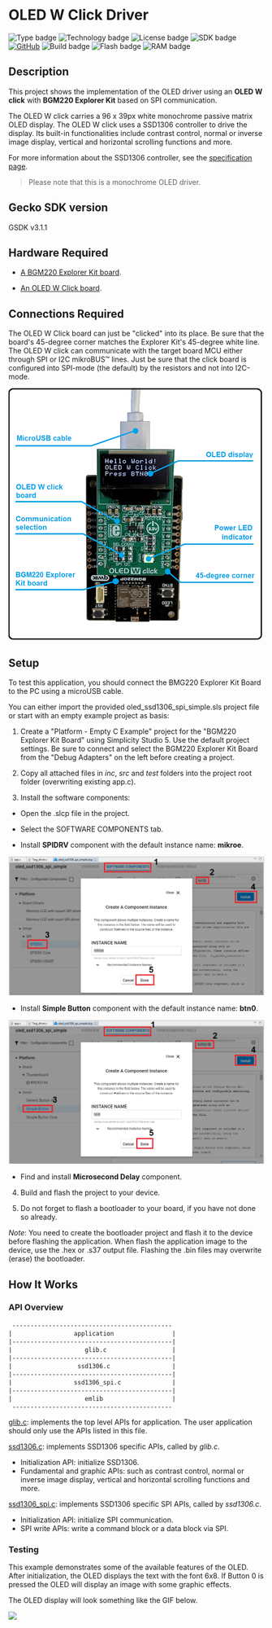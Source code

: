 # OLED W Click Driver #
![Type badge](https://img.shields.io/badge/dynamic/json?url=https://raw.githubusercontent.com/SiliconLabs/application_examples_ci/master/hardware_drivers/oled_ssd1306_spi_common.json&label=Type&query=type&color=green)
![Technology badge](https://img.shields.io/badge/dynamic/json?url=https://raw.githubusercontent.com/SiliconLabs/application_examples_ci/master/hardware_drivers/oled_ssd1306_spi_common.json&label=Technology&query=technology&color=green)
![License badge](https://img.shields.io/badge/dynamic/json?url=https://raw.githubusercontent.com/SiliconLabs/application_examples_ci/master/hardware_drivers/oled_ssd1306_spi_common.json&label=License&query=license&color=green)
![SDK badge](https://img.shields.io/badge/dynamic/json?url=https://raw.githubusercontent.com/SiliconLabs/application_examples_ci/master/hardware_drivers/oled_ssd1306_spi_common.json&label=SDK&query=sdk&color=green)
[![GitHub](https://img.shields.io/badge/Sparkfun-OLED%20W%20Click-green)](https://www.mikroe.com/oled-w-click)
![Build badge](https://img.shields.io/endpoint?url=https://raw.githubusercontent.com/SiliconLabs/application_examples_ci/master/hardware_drivers/oled_ssd1306_spi_build_status.json)
![Flash badge](https://img.shields.io/badge/dynamic/json?url=https://raw.githubusercontent.com/SiliconLabs/application_examples_ci/master/hardware_drivers/oled_ssd1306_spi_common.json&label=Flash&query=flash&color=blue)
![RAM badge](https://img.shields.io/badge/dynamic/json?url=https://raw.githubusercontent.com/SiliconLabs/application_examples_ci/master/hardware_drivers/oled_ssd1306_spi_common.json&label=RAM&query=ram&color=blue)

## Description ##

This project shows the implementation of the OLED driver using an **OLED W click** with **BGM220 Explorer Kit** based on SPI communication.

The OLED W click carries a 96 x 39px white monochrome passive matrix OLED display. The OLED W click uses a SSD1306 controller to drive the display. Its built-in functionalities include contrast control, normal or inverse image display, vertical and horizontal scrolling functions and more. 

For more information about the SSD1306 controller, see the [specification page](https://cdn.sparkfun.com/assets/learn_tutorials/3/0/8/SSD1306.pdf).

>Please note that this is a monochrome OLED driver.

## Gecko SDK version ##

GSDK v3.1.1

## Hardware Required ##

- [A BGM220 Explorer Kit board](https://www.silabs.com/development-tools/wireless/bluetooth/bgm220-explorer-kit).

- [An OLED W Click board](https://www.mikroe.com/oled-w-click).

## Connections Required ##

The OLED W Click board can just be "clicked" into its place. Be sure that the board's 45-degree corner matches the Explorer Kit's 45-degree white line. The OLED W click can communicate with the target board MCU either through SPI or I2C mikroBUS™ lines. Just be sure that the click board is configured into SPI-mode (the default) by the resistors and not into I2C-mode.

![board](images/bgm220_kit_oled_board.png "BGM220 Explorer Kit Board and OLED W Click Board")

## Setup ##

To test this application, you should connect the BMG220 Explorer Kit Board to the PC using a microUSB cable. 

You can either import the provided oled_ssd1306_spi_simple.sls project file or start with an empty example project as basis:

1. Create a "Platform - Empty C Example" project for the "BGM220 Explorer Kit Board" using Simplicity Studio 5. Use the default project settings. Be sure to connect and select the BGM220 Explorer Kit Board from the "Debug Adapters" on the left before creating a project.

2. Copy all attached files in *inc*, *src* and *test* folders into the project root folder (overwriting existing app.c).

3. Install the software components:

- Open the .slcp file in the project.

- Select the SOFTWARE COMPONENTS tab.

- Install **SPIDRV** component with the default instance name: **mikroe**.

![spi_mikroe](images/spi_mikroe.png)

- Install **Simple Button** component with the default instance name: **btn0**.

![](images/simple_button.png)

- Find and install **Microsecond Delay** component.

4. Build and flash the project to your device.

5. Do not forget to flash a bootloader to your board, if you have not done so already.

*Note*: You need to create the bootloader project and flash it to the device before flashing the application. When flash the application image to the device, use the .hex or .s37 output file. Flashing the .bin files may overwrite (erase) the bootloader.

## How It Works ##

### API Overview ###

```
 --------------------------------------------
|                 application                | 
|--------------------------------------------|
|                    glib.c                  | 
|--------------------------------------------|
|                  ssd1306.c                 |
|--------------------------------------------|
|                 ssd1306_spi.c              |
|--------------------------------------------|
|                    emlib                   |
 --------------------------------------------
```

[glib.c](src/glib.c): implements the top level APIs for application. The user application should only use the APIs listed in this file.

[ssd1306.c](src/ssd1306.c): implements SSD1306 specific APIs, called by *glib.c*.
- Initialization API: initialize SSD1306.
- Fundamental and graphic APIs: such as contrast control, normal or inverse image display, vertical and horizontal scrolling functions and more.

[ssd1306_spi.c](src/ssd1306_spi.c): implements SSD1306 specific SPI APIs, called by *ssd1306.c*.
- Initialization API: initialize SPI communication.
- SPI write APIs: write a command block or a data block via SPI.

### Testing ###

This example demonstrates some of the available features of the OLED. After initialization, the OLED displays the text with the font 6x8. If Button 0 is pressed the OLED will display an image with some graphic effects.

The OLED display will look something like the GIF below.

![](images/testing.GIF)
